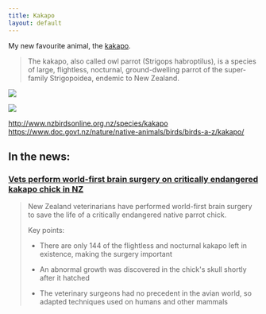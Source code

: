 ```yaml
---
title: Kakapo
layout: default
---
```


My new favourite animal, the [kakapo].

> The kakapo, also called owl parrot (Strigops habroptilus), is a
> species of large, flightless, nocturnal, ground-dwelling parrot of the
> super-family Strigopoidea, endemic to New Zealand.

![](https://upload.wikimedia.org/wikipedia/commons/a/aa/Sirocco_full_length_portrait.jpg)

![](https://f002.backblazeb2.com/file/pwr-share/thicc-kakapo.jpg)

<http://www.nzbirdsonline.org.nz/species/kakapo>
<https://www.doc.govt.nz/nature/native-animals/birds/birds-a-z/kakapo/>

## In the news:

### [Vets perform world-first brain surgery on critically endangered kakapo chick in NZ][1]

> New Zealand veterinarians have performed world-first brain surgery to
> save the life of a critically endangered native parrot chick.
>
> Key points:
>
> - There are only 144 of the flightless and nocturnal kakapo left in
>   existence, making the surgery important
>
> - An abnormal growth was discovered in the chick's skull shortly after
>   it hatched
>
> - The veterinary surgeons had no precedent in the avian world, so
>   adapted techniques used on humans and other mammals

[1]: https://www.abc.net.au/news/2019-05-11/nz-vets-perform-world-first-surgery-on-kakapo-chick/11104054
[kakapo]: https://en.wikipedia.org/wiki/Kakapo
